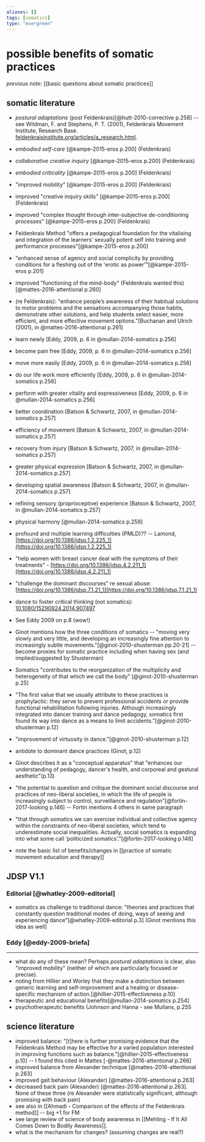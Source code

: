 ```yaml
---
aliases: []
tags: [somatics]
type: "evergreen"
---
```


# possible benefits of somatic practices

_previous note:_ [[basic questions about somatic practices]]

## somatic literature

- _postural adaptations_ (post Feldenkrais)[@hutt-2010-corrective p.258] -- see Wildman, F. and Stephens, P. T. (2001), Feldenkrais Movement Institute, Research Base. [feldenkraisinstitute.org/articles/a_research.html](http://www.feldenkraisinstitute.org/articles/a_research.html).
-  _embodied self-care_ [@kampe-2015-eros p.200] (Feldenkrais)
- _collaborative creative inquiry_ [@kampe-2015-eros p.200] (Feldenkrais)
- _embodied criticality_ [@kampe-2015-eros p.200] (Feldenkrais)
- "improved mobility" [@kampe-2015-eros p.200] (Feldenkrais)
- improved "creative inquiry skills" [@kampe-2015-eros p.200] (Feldenkrais)
- improved "complex thought through inter-subjective de-conditioning processes" [@kampe-2015-eros p.200] (Feldenkrais)
- Feldenkrais Method "offers a pedagogical foundation for the vitalising and integration of the learners’ sexually potent self into training and performance processes"[@kampe-2015-eros p.200]
- "enhanced sense of agency and social complicity by providing conditions for a fleshing out of the 'erotic as power'"[@kampe-2015-eros p.201]
- improved "functioning of the mind-body" (Feldenkrais wanted this)[@mattes-2016-attentional p.260]
- (re Feldenkrais): "enhance people’s awareness of their habitual solutions to motor problems and the sensations accompanying those habits, demonstrate other solutions, and help students select easier, more efficient, and more effective movement options."[Buchanan and Ulrich (2001), in @mattes-2016-attentional p.261]
- learn newly [Eddy, 2009, p. 6 in @mullan-2014-somatics p.256]
- become pain free [Eddy, 2009, p. 6 in @mullan-2014-somatics p.256]
- move more easily [Eddy, 2009, p. 6 in @mullan-2014-somatics p.256]
- do our life work more efficiently [Eddy, 2009, p. 6 in @mullan-2014-somatics p.256]
- perform with greater vitality and expressiveness [Eddy, 2009, p. 6 in @mullan-2014-somatics p.256]
- better coordination [Batson & Schwartz, 2007, in @mullan-2014-somatics p.257]
- efficiency of movement [Batson & Schwartz, 2007, in @mullan-2014-somatics p.257]
- recovery from injury [Batson & Schwartz, 2007, in @mullan-2014-somatics p.257]
- greater physical expression [Batson & Schwartz, 2007, in @mullan-2014-somatics p.257]
- developing spatial awareness [Batson & Schwartz, 2007, in @mullan-2014-somatics p.257]
- refining sensory (proprioceptive) experience [Batson & Schwartz, 2007, in @mullan-2014-somatics p.257]
- physical harmony [@mullan-2014-somatics p.259]
- profound and multiple learning difficulties (PMLD)?? -- Lamond, [https://doi.org/10.1386/jdsp.1.2.225_1](https://doi.org/10.1386/jdsp.1.2.225_1)
- "help women with breast cancer deal with the symptoms of their treatments" - [https://doi.org/10.1386/jdsp.4.2.211_1](https://doi.org/10.1386/jdsp.4.2.211_1)
- "challenge the dominant discourses" re sexual abuse: [https://doi.org/10.1386/jdsp.7.1.21_1](https://doi.org/10.1386/jdsp.7.1.21_1)
- dance to foster critical thinking (not somatics): [10.1080/15290824.2014.907497](10.1080/15290824.2014.907497)
- See Eddy 2009 on p.8 (wow!)
- Ginot mentions how the three conditions of somatics -- "moving very slowly and very little, and developing an increasingly fine attention to increasingly subtle movements."[@ginot-2010-shusterman pp.20-21] -- become proxies for somatic practice including when having sex (and implied/suggested by Shusterman)
- Somatics "contributes to the reorganization of the multiplicity and heterogeneity of that which we call the body" [@ginot-2010-shusterman p.25]
- "The first value that we usually attribute to these practices is prophylactic: they serve to prevent professional accidents or provide functional rehabilitation following injuries. Although increasingly integrated into dancer training and dance pedagogy, somatics first found its way into dance as a means to limit accidents."[@ginot-2010-shusterman p.12]
- "improvement of virtuosity in dance."[@ginot-2010-shusterman p.12]
- antidote to dominant dance practices (Ginot, p.12)
- Ginot describes it as a "conceptual apparatus" that "enhances our understanding of pedagogy, dancer's health, and corporeal and gestural aesthetic"(p.13)
- "the potential to question and critique the dominant social discourse and practices of neo-liberal societies, in which the life of people is increasingly subject to control, surveillance and regulation"[@fortin-2017-looking p.146] -- Fortin mentions 4 others in same paragraph
- "that through somatics we can exercise individual and collective agency within the constraints of neo-liberal societies, which tend to underestimate social inequalities. Actually, social somatics is expanding into what some call ‘politicized somatics’."[@fortin-2017-looking p.148]


- note the basic list of benefits/changes in [[practice of somatic movement education and therapy]]

## JDSP V1.1

### Editorial [@whatley-2009-editorial]

- somatics as challenge to traditional dance: "theories and practices that constantly question traditional modes of doing, ways of seeing and experiencing dance"[@whatley-2009-editorial p.3] (Ginot mentions this idea as well)

### Eddy [@eddy-2009-briefa]



--- 

- what do any of these mean? Perhaps _postural adaptations_ is clear, also "improved mobility" (neither of which are particularly focused or precise).
- noting from Hillier and Worley that they make a distinction between generic learning and self-improvement and a healing or disease-specific mechanism of action.[@hillier-2015-effectiveness p.10]
- therapeutic and educational benefits[@mullan-2014-somatics p.254]
- psychotherapeutic benefits (Johnson and Hanna - see Mullans, p.255


## science literature

- improved balance: "[t]here is further promising evidence that the Feldenkrais Method may be effective for a varied population interested in improving functions such as balance."[@hillier-2015-effectiveness p.10] -- I found this cited in Mattes [-@mattes-2016-attentional p.266]
- improved balance from Alexander technique [@mattes-2016-attentional p.263]
- improved gait behaviour (Alexander) [@mattes-2016-attentional p.263]
- decreased back pain (Alexander) [@mattes-2016-attentional p.263]. None of these three (re Alexander were statistically significant, although promising with back pain)
- see also in [[Ahmadi - Comparison of the effects of the Feldenkrais method]] -- big +1 for FM
- see large review of science of body awareness in [[Mehling - If It All Comes Down to Bodily Awareness]].
- what is the mechanism for changes? (assuming changes are real?)

